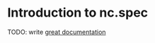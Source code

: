 # Introduction to nc.spec

TODO: write [great documentation](http://jacobian.org/writing/what-to-write/)
